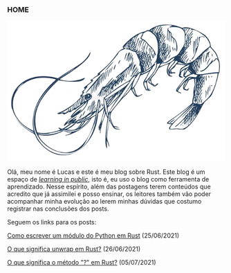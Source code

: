 ### HOME

![alt text](/images/crustacea.png)

Olá, meu nome é Lucas e este é meu blog sobre Rust. Este blog é um espaço de [*learning in public*](https://www.youtube.com/watch?v=mgbEGFOtgqM), isto é, eu uso o blog como ferramenta de aprendizado. Nesse espírito, além das postagens terem conteúdos que acredito que já assimilei e posso ensinar, os leitores também vão poder acompanhar minha evolução ao lerem minhas dúvidas que costumo registrar nas conclusões dos posts.

Seguem os links para os posts:

[Como escrever um módulo do Python em Rust](https://lucascr91.github.io/crustacea/rust2pythonmodule) (25/06/2021)

[O que significa unwrap em Rust?](https://lucascr91.github.io/crustacea/unwrap) (26/06/2021)

[O que significa o método "?" em Rust?](https://lucascr91.github.io/crustacea/questionmark) (05/07/2021)
